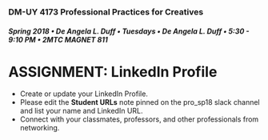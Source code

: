 ### DM-UY 4173 Professional Practices for Creatives
##### Spring 2018 • De Angela L. Duff • Tuesdays • De Angela L. Duff • 5:30 - 9:10 PM • 2MTC MAGNET 811

# ASSIGNMENT: LinkedIn Profile

* Create or update your LinkedIn Profile. 
* Please edit the **Student URLs** note pinned on the pro_sp18 slack channel and list your name and LinkedIn URL.
* Connect with your classmates, professors, and other professionals from networking.



